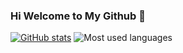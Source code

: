 ### Hi Welcome to My Github 👋

[![GitHub stats](https://github-readme-stats.vercel.app/api?username=leishao06)](https://github.com/anuraghazra/github-readme-stats) ![Most used languages](https://github-readme-stats.vercel.app/api/top-langs/?username=leishao06&layout=compact&hide_border=true&langs_count=10)

<!--
**leishao06/leishao06** is a ✨ _special_ ✨ repository because its `README.md` (this file) appears on your GitHub profile.

Here are some ideas to get you started:

- 🔭 I’m currently working on ...
- 🌱 I’m currently learning ...
- 👯 I’m looking to collaborate on ...
- 🤔 I’m looking for help with ...
- 💬 Ask me about ...
- 📫 How to reach me: ...
- 😄 Pronouns: ...
- ⚡ Fun fact: ...
-->
